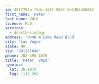 ```yaml
---
id: 4917704b-f5dc-4d1f-903f-3e7493d30882
first_name: 'Peter '
last_name: VOLK
license: M.D.
services:
  - Anesthesiology
address: '8440 W Lake Mead Blvd'
city: 'Las Vegas'
state: NV
zip: '891287648'
phone: 702-395-1070
title: 'Peter  VOLK'
_geoloc:
  lat: 36.1972
  lng: -115.269
---
```

